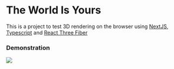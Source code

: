 # The World Is Yours

This is a project to test 3D rendering on the browser using [NextJS], [Typescript] and [React Three Fiber]

### Demonstration

<img src=".github/project.gif">

[NextJS]: https://nextjs.org/
[Typescript]: https://www.typescriptlang.org/
[React Three Fiber]: https://docs.pmnd.rs/react-three-fiber/getting-started/introduction
